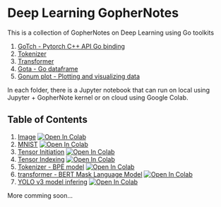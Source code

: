# Deep Learning GopherNotes

This is a collection of GopherNotes on Deep Learning using Go toolkits

1. [GoTch - Pytorch C++ API Go binding](https://github.com/sugarme/gotch)
2. [Tokenizer](https://github.com/sugarme/tokenizer)
3. [Transformer](https://github.com/sugarme/transformer)
4. [Gota - Go dataframe](https://github.com/go-gota/gota)
5. [Gonum plot - Plotting and visualizing data](https://github.com/gonum/plot)

In each folder, there is a Jupyter notebook that can run on local using Jupyter + GopherNote kernel or on cloud using Google Colab. 

## Table of Contents

1. [Image](image) <a href="https://colab.research.google.com/github/sugarme/nb/blob/master/image/image.ipynb" target="_parent"><img src="https://colab.research.google.com/assets/colab-badge.svg" alt="Open In Colab"/></a>
2. [MNIST](mnist) <a href="https://colab.research.google.com/github/sugarme/nb/blob/master/mnist/mnist.ipynb" target="_parent"><img src="https://colab.research.google.com/assets/colab-badge.svg" alt="Open In Colab"/></a>
3. [Tensor Initiation](tensor/tensor-initiation.ipynb) <a href="https://colab.research.google.com/github/sugarme/nb/blob/master/tensor/tensor-initiation.ipynb" target="_parent"><img src="https://colab.research.google.com/assets/colab-badge.svg" alt="Open In Colab"/></a>
4. [Tensor Indexing](tensor/tensor-indexing.ipynb) <a href="https://colab.research.google.com/github/sugarme/nb/blob/master/tensor/tensor-indexing.ipynb" target="_parent"><img src="https://colab.research.google.com/assets/colab-badge.svg" alt="Open In Colab"/></a>
5. [Tokenizer - BPE model](tokenizer/bpe.ipynb) <a href="https://colab.research.google.com/github/sugarme/nb/blob/master/tokenizer/bpe.ipynb" target="_parent"><img src="https://colab.research.google.com/assets/colab-badge.svg" alt="Open In Colab"/></a>
6. [transformer - BERT Mask Language Model](transformer/bert-mask-lm.ipynb) <a href="https://colab.research.google.com/github/sugarme/nb/blob/master/transformer/bert-mask-lm.ipynb" target="_parent"><img src="https://colab.research.google.com/assets/colab-badge.svg" alt="Open In Colab"/></a>
7. [YOLO v3 model infering](yolo/yolo.ipynb) <a href="https://colab.research.google.com/github/sugarme/nb/blob/master/yolo/yolo.ipynb" target="_parent"><img src="https://colab.research.google.com/assets/colab-badge.svg" alt="Open In Colab"/></a>

More comming soon...
